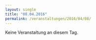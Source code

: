 ```yaml
---
layout: single
title: "08.04.2016"
permalink: /veranstaltungen/2016/04/08/
---
```


Keine Veranstaltung an diesem Tag.
